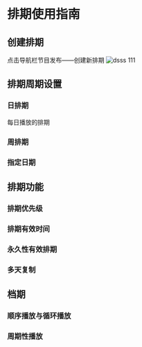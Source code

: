 # 排期使用指南

## 创建排期
点击导航栏节目发布——创建新排期
![dsss](../images/test/07.png) 111

## 排期周期设置
### 日排期
每日播放的排期
### 周排期
### 指定日期

## 排期功能
### 排期优先级
### 排期有效时间
### 永久性有效排期
### 多天复制


## 档期
### 顺序播放与循环播放
### 周期性播放
